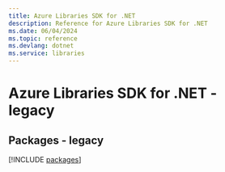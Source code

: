 ```yaml
---
title: Azure Libraries SDK for .NET
description: Reference for Azure Libraries SDK for .NET
ms.date: 06/04/2024
ms.topic: reference
ms.devlang: dotnet
ms.service: libraries
---
```

# Azure Libraries SDK for .NET - legacy
## Packages - legacy
[!INCLUDE [packages](libraries-index.md)]